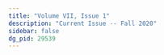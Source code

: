```yaml
---
title: "Volume VII, Issue 1"
description: "Current Issue -- Fall 2020"
sidebar: false
dg_pid: 29539
---
```

